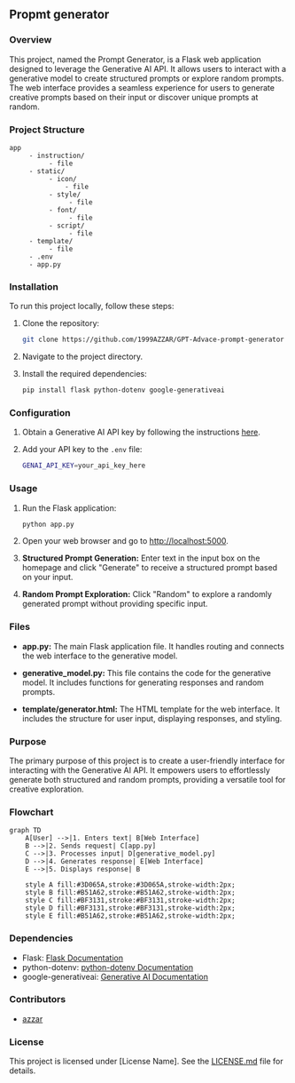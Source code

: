 ## Propmt generator

### Overview

This project, named the Prompt Generator, is a Flask web application designed to leverage the Generative AI API. It allows users to interact with a generative model to create structured prompts or explore random prompts. The web interface provides a seamless experience for users to generate creative prompts based on their input or discover unique prompts at random.

### Project Structure

```text
app
     - instruction/
          - file
     - static/
          - icon/
              - file
          - style/
               - file
          - font/
               - file
          - script/
               - file
     - template/
          - file
     - .env
     - app.py
```

### Installation

To run this project locally, follow these steps:

1. Clone the repository:

   ```bash
   git clone https://github.com/1999AZZAR/GPT-Advace-prompt-generator
   ```

2. Navigate to the project directory.

3. Install the required dependencies:

   ```bash
   pip install flask python-dotenv google-generativeai
   ```

### Configuration

1. Obtain a Generative AI API key by following the instructions [here](https://makersuite.google.com/app/apikey).

2. Add your API key to the `.env` file:

   ```bash
   GENAI_API_KEY=your_api_key_here
   ```

### Usage

1. Run the Flask application:

   ```bash
   python app.py
   ```

2. Open your web browser and go to [http://localhost:5000](http://localhost:5000).

3. **Structured Prompt Generation:** Enter text in the input box on the homepage and click "Generate" to receive a structured prompt based on your input.

4. **Random Prompt Exploration:** Click "Random" to explore a randomly generated prompt without providing specific input.

### Files

- **app.py:** The main Flask application file. It handles routing and connects the web interface to the generative model.

- **generative_model.py:** This file contains the code for the generative model. It includes functions for generating responses and random prompts.

- **template/generator.html:** The HTML template for the web interface. It includes the structure for user input, displaying responses, and styling.

### Purpose

The primary purpose of this project is to create a user-friendly interface for interacting with the Generative AI API. It empowers users to effortlessly generate both structured and random prompts, providing a versatile tool for creative exploration.

### Flowchart

```mermaid
graph TD
    A[User] -->|1. Enters text| B[Web Interface]
    B -->|2. Sends request| C[app.py]
    C -->|3. Processes input| D[generative_model.py]
    D -->|4. Generates response| E[Web Interface]
    E -->|5. Displays response| B

    style A fill:#3D065A,stroke:#3D065A,stroke-width:2px;
    style B fill:#B51A62,stroke:#B51A62,stroke-width:2px;
    style C fill:#BF3131,stroke:#BF3131,stroke-width:2px;
    style D fill:#BF3131,stroke:#BF3131,stroke-width:2px;
    style E fill:#B51A62,stroke:#B51A62,stroke-width:2px;
```

### Dependencies

- Flask: [Flask Documentation](https://flask.palletsprojects.com/)
- python-dotenv: [python-dotenv Documentation](https://pypi.org/project/python-dotenv/)
- google-generativeai: [Generative AI Documentation](https://ai.google.dev/docs)

### Contributors

- [azzar](https://github.com/1999AZZAR)

### License

This project is licensed under [License Name]. See the [LICENSE.md](LICENSE.md) file for details.
